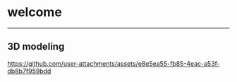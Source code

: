# welcome 
--------------------------------------------------------------------------------




## 3D modeling 



https://github.com/user-attachments/assets/e8e5ea55-fb85-4eac-a53f-db8b7f959bdd






